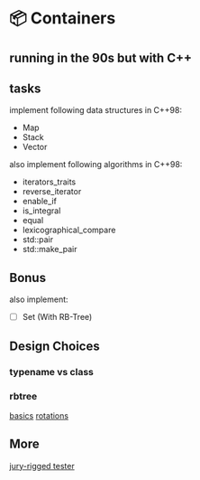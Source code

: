 # 📦 Containers

## running in the 90s but with C++

## tasks

implement following data structures in C++98:

- Map
- Stack
- Vector

also implement following algorithms in C++98:

- iterators_traits
- reverse_iterator
- enable_if
- is_integral
- equal
- lexicographical_compare
- std::pair
- std::make_pair

## Bonus

also implement:

- [ ] Set (With RB-Tree)

## Design Choices

### typename vs class

[](https://mariusbancila.ro/blog/2021/03/15/typename-or-class/)
### rbtree
[basics](https://www.youtube.com/watch?v=qvZGUFHWChY)
[rotations](https://www.youtube.com/watch?v=95s3ndZRGbk)

## More

[jury-rigged tester](https://github.com/42cursus-youkim/containers_test)
